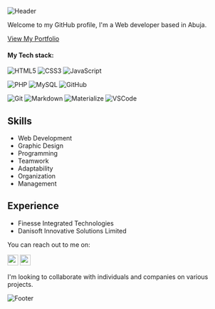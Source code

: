 ![Header](https://capsule-render.vercel.app/api?type=waving&height=150&color=gradient&text=Jenny%20Rotimi&textBg=false&fontColor=fff&fontSize=50&section=header)

Welcome to my GitHub profile, I'm a Web developer based in Abuja.

[View My Portfolio](https://jennysgitt.github.io)

#### My Tech stack:
![HTML5](https://img.shields.io/badge/-HTML5-E34F26?style=flat-square&logo=html5&logoColor=white)
![CSS3](https://img.shields.io/badge/-CSS3-1572B6?style=flat-square&logo=css3&logoColor=white)
![JavaScript](https://img.shields.io/badge/-JavaScript-F0DB4F?style=flat-square&logo=javascript&logoColor=white)

![PHP](https://img.shields.io/badge/-PHP-777BB3?style=flat-square&logo=php&logoColor=white)
![MySQL](https://img.shields.io/badge/-MySQL-4479A1?style=flat-square&logo=mysql&logoColor=white)
![GitHub](https://img.shields.io/badge/-GitHub-181717?style=flat-square&logo=github&logoColor=white)

![Git](https://img.shields.io/badge/-Git-F05032?style=flat-square&logo=git&logoColor=white)
![Markdown](https://img.shields.io/badge/-Markdown-181717?style=flat-square&logo=markdown&logoColor=white)
![Materialize](https://img.shields.io/badge/-MaterializeCSS-ee6e73?style=flat-square&logo=matomo&logoColor=white)
![VSCode](https://img.shields.io/badge/-VScode-29B6F6?style=flat-square&logo=coder&logoColor=white)


## Skills
- Web Development
- Graphic Design
- Programming
- Teamwork
- Adaptability
- Organization
- Management

## Experience 
- Finesse Integrated Technologies
- Danisoft Innovative Solutions Limited
  
You can reach out to me on:

[<img height="24" width="24" src="https://cdn.simpleicons.org/linkedin" />](https://www.linkedin.com/in/jen-okoroafor-60732b12a/)
[<img height="24" width="24" src="https://cdn.simpleicons.org/gmail" />](mailto:jennyrotimi365@gmail.com)

I'm looking to collaborate with individuals and companies on various projects.

![Footer](https://capsule-render.vercel.app/api?type=waving&height=60&color=gradient&textBg=false&fontColor=134074&fontSize=60&section=footer)
